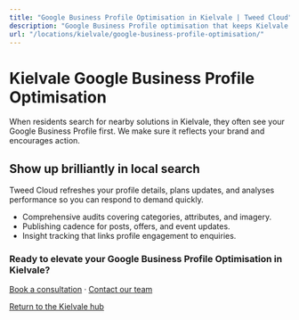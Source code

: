 ```yaml
---
title: "Google Business Profile Optimisation in Kielvale | Tweed Cloud"
description: "Google Business Profile optimisation that keeps Kielvale listings accurate and engaging."
url: "/locations/kielvale/google-business-profile-optimisation/"
---
```


# Kielvale Google Business Profile Optimisation

When residents search for nearby solutions in Kielvale, they often see your Google Business Profile first. We make sure it reflects your brand and encourages action.

## Show up brilliantly in local search

Tweed Cloud refreshes your profile details, plans updates, and analyses performance so you can respond to demand quickly.

- Comprehensive audits covering categories, attributes, and imagery.
- Publishing cadence for posts, offers, and event updates.
- Insight tracking that links profile engagement to enquiries.

### Ready to elevate your Google Business Profile Optimisation in Kielvale?

[Book a consultation](/consultation/) · [Contact our team](/contact/)

[Return to the Kielvale hub](/locations/kielvale/)
